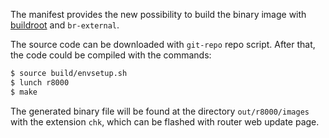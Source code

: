 The manifest provides the new possibility to build the binary image with
[buildroot](https://buildroot.org) and `br-external`.

The source code can be downloaded with `git-repo` repo script. After that,
the code could be compiled with the commands:

```bash
$ source build/envsetup.sh
$ lunch r8000
$ make
```

The generated binary file will be found at the directory `out/r8000/images`
with the extension `chk`, which can be flashed with router web update page.
